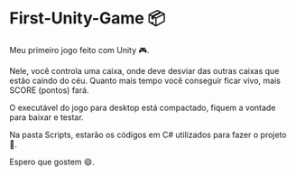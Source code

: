 # First-Unity-Game :package:
Meu primeiro jogo feito com Unity :video_game:.

Nele, você controla uma caixa, onde deve desviar das outras caixas que estão caindo do céu. Quanto mais tempo você conseguir ficar vivo, mais SCORE (pontos) fará.

O executável do jogo para desktop está compactado, fiquem a vontade para baixar e testar.

Na pasta Scripts, estarão os códigos em C# utilizados para fazer o projeto :scroll:.

Espero que gostem :smile:.
